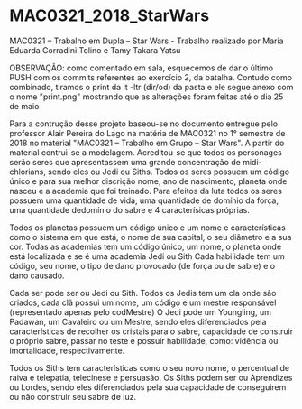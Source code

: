 # MAC0321_2018_StarWars
MAC0321 – Trabalho em Dupla – Star Wars -
Trabalho realizado por Maria Eduarda Corradini Tolino e Tamy Takara Yatsu

OBSERVAÇÃO: como comentado em sala, esquecemos de dar o último PUSH com os commits referentes ao exercício 2, da batalha. Contudo como combinado, tiramos o print da lt -ltr (dir/od) da pasta e ele segue anexo com o nome "print.png" mostrando que as alterações foram feitas até o dia 25 de maio

Para a contrução desse projeto baseou-se no documento entregue pelo professor Alair Pereira do Lago na matéria de MAC0321 no 1° semestre de 2018 no material "MAC0321 – Trabalho em Grupo – Star Wars". A partir do material contrui-se a modelagem. 
Acreditou-se que todos os personages serão seres que apresentassem uma grande concentração de midi-chlorians, sendo eles ou Jedi ou Siths.
Todos os seres possuem um código único e para sua melhor discrição nome, ano de nascimento, planeta onde nasceu e a academia que foi treinado. Para efeitos da luta todos os seres possuem uma quantidade de vida, uma quantidade de domínio da força, uma quantidade dedomínio do sabre e 4 caracterísicas próprias.

Todos os planetas possuem um código único e um nome e características como o sistema em que está, o nome de sua capital, o seu diâmetro e a sua cor.
Todas as academias tem um código único, um nome, o planeta onde está localizada e se é uma academia Jedi ou Sith
Cada habilidade tem um código, seu nome, o tipo de dano provocado (de força ou de sabre) e o dano causado.

Cada ser pode ser ou Jedi ou Sith.
Todos os Jedis tem um cla onde são criados, cada clã possui um nome, um código e um mestre responsável (representado apenas pelo codMestre)
O Jedi pode um Youngling, um Padawan, um Cavaleiro ou um Mestre, sendo eles diferenciados pela características de recolher os cristais para o sabre, capacidade de construir o próprio sabre, passar no teste e possuir habilidade, como: vidência ou imortalidade, respectivamente.

Todos os Siths tem características como o seu novo nome, o percentual de raiva e telepatia, telecinese e persuasão. 
Os Siths podem ser ou Aprendizes ou Lordes, sendo eles diferenciados pela sua capacidade de conseguirem ou não construir seu sabre de luz.
